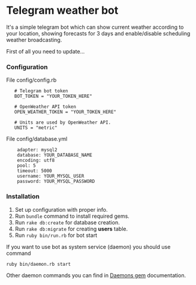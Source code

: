 # Telegram weather bot
It's a simple telegram bot which can show current weather according to your location,
 showing forecasts for 3 days and enable/disable scheduling weather broadcasting.
 
 
First of all you need to update...
### Configuration

File config/config.rb
```
   # Telegram bot token
   BOT_TOKEN = "YOUR_TOKEN_HERE"
 
   # OpenWeather API token
   OPEN_WEATHER_TOKEN = "YOUR_TOKEN_HERE"
 
   # Units are used by OpenWeather API.
   UNITS = "metric"   
```

File config/database.yml
```
    adapter: mysql2
    database: YOUR_DATABASE_NAME
    encoding: utf8
    pool: 5
    timeout: 5000
    username: YOUR_MYSQL_USER
    password: YOUR_MYSQL_PASSWORD
```

### Installation

1. Set up configuration with proper info.
2. Run ``` bundle ``` command to install required gems.
3. Run ``` rake db:create ``` for database creation.
4. Run ``` rake db:migrate ``` for creating **users** table.
5. Run ``` ruby bin/run.rb ``` for bot start

If you want to use bot as system service (daemon) you should use command

``` ruby bin/daemon.rb start ```

Other daemon commands you can find in [Daemons gem](https://github.com/thuehlinger/daemons) documentation.

